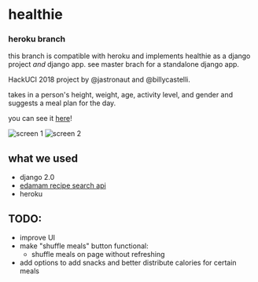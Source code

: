 # healthie

### heroku branch

this branch is compatible with heroku and implements healthie as a django project *and* django app. see master brach for a standalone django app.

HackUCI 2018 project by @jastronaut and @billycastelli.

takes in a person's height, weight, age, activity level, and gender and suggests a meal plan for the day.

you can see it [here](https://stormy-lake-80416.herokuapp.com/foodrecs/enterinfo)!

![screen 1](https://i.imgur.com/zdsYj3i.png)
![screen 2](https://i.imgur.com/xvCpOZF.png)

## what we used

- django 2.0
- [edamam recipe search api](https://www.edamam.com)
- heroku

## TODO:

- improve UI
- make "shuffle meals" button functional:
  - shuffle meals on page without refreshing
- add options to add snacks and better distribute calories for certain meals

